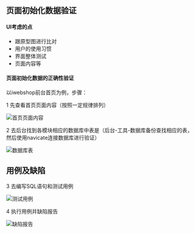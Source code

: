 ##  页面初始化数据验证

#### UI考虑的点
- 跟原型图进行比对
- 用户的使用习惯
- 界面整体测试
- 页面内容等

#### 页面初始化数据的正确性验证
以iwebshop前台首页为例，步骤：

1 先查看首页页面内容（按照一定规律排列）

![首页页面内容](/images/21.png)

2 去后台找到各模块相应的数据库中表是（后台-工具-数据库备份查找相应的表，然后使用navicate连接数据库进行验证）

![数据库表](/images/22.png)

## 用例及缺陷

3 去编写SQL语句和测试用例

![测试用例](/images/23.png)

4 执行用例并缺陷报告

![缺陷报告](/images/24.png)

